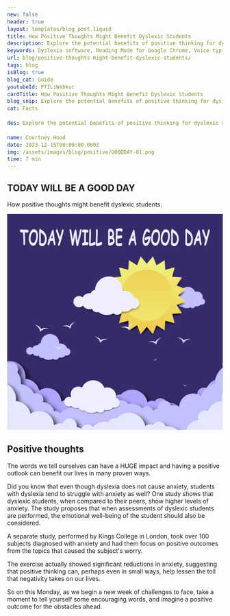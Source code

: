 ```yaml
---
new: false
header: true
layout: templates/blog_post.liquid
title: How Positive Thoughts Might Benefit Dyslexic Students
description: Explore the potential benefits of positive thinking for dyslexic students and how it can contribute to their overall well-being and academic success.
keywords: Dyslexia software, Reading Mode for Google Chrome, Voice typing for Chrome, Text to speech for Chrome, text reader, Immersive Reader, dyslexia fonts, accessibility software, Helperbird for Edge, Helperbird for Firefox, Helperbird for Chrome, Opendyslexic for Chrome, OpenDyslexic
url: blog/positive-thoughts-might-benefit-dyslexic-students/
tags: blog
isBlog: true
blog_cat: Guide
youtubeId: PfILiWebkuc
cardTitle: How Positive Thoughts Might Benefit Dyslexic Students
blog_snip: Explore the potential benefits of positive thinking for dyslexic students and how it can contribute to their overall well-being and academic success.
cat: Facts

des: Explore the potential benefits of positive thinking for dyslexic students and how it can contribute to their overall well-being and academic success.

name: Courtney Hood
date: 2023-12-15T00:00:00.000Z
img: /assets/images/blog/positive/GOODDAY-01.png
time: 7 min
---
```



## TODAY WILL BE A GOOD DAY

How positive thoughts might benefit dyslexic students.

![Have a good day](/assets/images/blog/positive/GOODDAY-01.png)

## Positive thoughts

The words we tell ourselves can have a HUGE impact and having a positive outlook can benefit our
lives in many proven ways.

Did you know that even though dyslexia does not cause anxiety, students with dyslexia tend to
struggle with anxiety as well? One study shows that dyslexic students, when compared to their peers,
show higher levels of anxiety. The study proposes that when assessments of dyslexic students are
performed, the emotional well-being of the student should also be considered.

A separate study, performed by Kings College in London, took over 100 subjects diagnosed with
anxiety and had them focus on positive outcomes from the topics that caused the subject's worry.

The exercise actually showed significant reductions in anxiety, suggesting that positive thinking
can, perhaps even in small ways, help lessen the toll that negativity takes on our lives.

So on this Monday, as we begin a new week of challenges to face, take a moment to tell yourself some
encouraging words, and imagine a positive outcome for the obstacles ahead.
